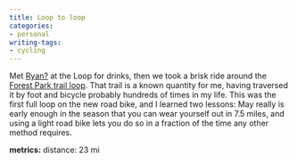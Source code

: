 ```yaml
---
title: Loop to loop
categories:
- personal
writing-tags:
- cycling
---
```


Met [Ryan?][1] at the Loop for drinks, then we took a brisk ride around the [Forest Park trail loop][2].  That trail is a known quantity for me, having traversed it by foot and bicycle probably hundreds of times in my life.  This was the first full loop on the new road bike, and I learned two lessons: May really is early enough in the season that you can wear yourself out in 7.5 miles, and using a light road bike lets you do so in a fraction of the time any other method requires.

   [1]: http://nopaper.net/
   [2]: http://www.stlbiking.com/Trail-ForestPark.htm

**metrics:**
distance: 23 mi
